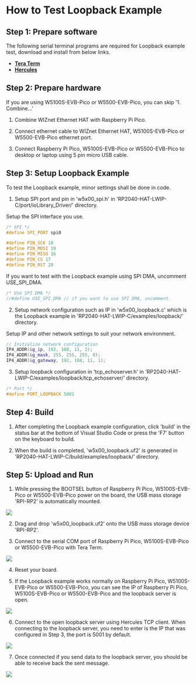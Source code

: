 # How to Test Loopback Example



## Step 1: Prepare software

The following serial terminal programs are required for Loopback example test, download and install from below links.

- [**Tera Term**][link-tera_term]
- [**Hercules**][link-hercules]



## Step 2: Prepare hardware

If you are using W5100S-EVB-Pico or W5500-EVB-Pico, you can skip '1. Combine...'

1. Combine WIZnet Ethernet HAT with Raspberry Pi Pico.

2. Connect ethernet cable to WIZnet Ethernet HAT, W5100S-EVB-Pico or W5500-EVB-Pico ethernet port.

3. Connect Raspberry Pi Pico, W5100S-EVB-Pico or W5500-EVB-Pico to desktop or laptop using 5 pin micro USB cable.



## Step 3: Setup Loopback Example

To test the Loopback example, minor settings shall be done in code.

1. Setup SPI port and pin in 'w5x00_spi.h' in 'RP2040-HAT-LWIP-C/port/ioLibrary_Driver/' directory.

Setup the SPI interface you use.

```cpp
/* SPI */
#define SPI_PORT spi0

#define PIN_SCK 18
#define PIN_MOSI 19
#define PIN_MISO 16
#define PIN_CS 17
#define PIN_RST 20
```

If you want to test with the Loopback example using SPI DMA, uncomment USE_SPI_DMA.

```cpp
/* Use SPI DMA */
//#define USE_SPI_DMA // if you want to use SPI DMA, uncomment.
```

2. Setup network configuration such as IP in 'w5x00_loopback.c' which is the Loopback example in 'RP2040-HAT-LWIP-C/examples/loopback/' directory.

Setup IP and other network settings to suit your network environment.

```cpp
// Initialize network configuration
IP4_ADDR(&g_ip, 192, 168, 11, 2);
IP4_ADDR(&g_mask, 255, 255, 255, 0);
IP4_ADDR(&g_gateway, 192, 168, 11, 1);
```

3. Setup loopback configuration in 'tcp_echoserver.h' in 'RP2040-HAT-LWIP-C/examples/loopback/tcp_echoserver/' directory.

```cpp
/* Port */
#define PORT_LOOPBACK 5001
```



## Step 4: Build

1. After completing the Loopback example configuration, click 'build' in the status bar at the bottom of Visual Studio Code or press the 'F7' button on the keyboard to build.

2. When the build is completed, 'w5x00_loopback.uf2' is generated in 'RP2040-HAT-LWIP-C/build/examples/loopback/' directory.



## Step 5: Upload and Run

1. While pressing the BOOTSEL button of Raspberry Pi Pico, W5100S-EVB-Pico or W5500-EVB-Pico power on the board, the USB mass storage 'RPI-RP2' is automatically mounted.

![][link-raspberry_pi_pico_usb_mass_storage]

2. Drag and drop 'w5x00_loopback.uf2' onto the USB mass storage device 'RPI-RP2'.

3. Connect to the serial COM port of Raspberry Pi Pico, W5100S-EVB-Pico or W5500-EVB-Pico with Tera Term.

![][link-connect_to_serial_com_port]

4. Reset your board.

5. If the Loopback example works normally on Raspberry Pi Pico, W5100S-EVB-Pico or W5500-EVB-Pico, you can see the IP of Raspberry Pi Pico, W5100S-EVB-Pico or W5500-EVB-Pico and the loopback server is open.

![][link-see_network_information_of_raspberry_pi_pico_and_open_loopback_server]

6. Connect to the open loopback server using Hercules TCP client. When connecting to the loopback server, you need to enter is the IP that was configured in Step 3, the port is 5001 by default.

![][link-connect_to_loopback_server_using_hercules_tcp_client_1]

7. Once connected if you send data to the loopback server, you should be able to receive back the sent message.

![][link-receive_back_sent_message]



<!--
Link
-->

[link-tera_term]: https://osdn.net/projects/ttssh2/releases/
[link-hercules]: https://www.hw-group.com/software/hercules-setup-utility
[link-raspberry_pi_pico_usb_mass_storage]: https://github.com/Wiznet/RP2040-HAT-LWIP-C/blob/main/static/images/loopback/raspberry_pi_pico_usb_mass_storage.png
[link-connect_to_serial_com_port]: https://github.com/Wiznet/RP2040-HAT-LWIP-C/blob/main/static/images/loopback/connect_to_serial_com_port.png
[link-see_network_information_of_raspberry_pi_pico_and_open_loopback_server]: https://github.com/Wiznet/RP2040-HAT-LWIP-C/blob/main/static/images/loopback/see_network_information_of_raspberry_pi_pico_and_open_loopback_server.png
[link-connect_to_loopback_server_using_hercules_tcp_client_1]: https://github.com/Wiznet/RP2040-HAT-LWIP-C/blob/main/static/images/loopback/connect_to_loopback_server_using_hercules_tcp_client.png
[link-receive_back_sent_message]: https://github.com/Wiznet/RP2040-HAT-LWIP-C/blob/main/static/images/loopback/receive_back_sent_message.png
